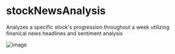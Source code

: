 # stockNewsAnalysis
Analyzes a specific stock's progression throughout a week utilizing finanical news headlines and sentiment analysis

![image](https://github.com/venneladupati/stockNewsAnalysis/assets/98290692/bc9cdfa8-1812-48ea-a412-c4d5f6a2285f)


